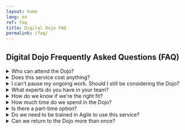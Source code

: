 ```yaml
---
layout: home
lang: en
ref: faq
title: Digital Dojo FAQ
permalink: /faq/
---
```


## Digital Dojo Frequently Asked Questions (FAQ)

<details>
  <summary>Who can attend the Dojo?</summary>
  <div class="faq__content">
    <p>The service is currently only available to teams that work in Employment and Social Development Canada (ESDC), a department of the Government of Canada. </p>
  </div>
</details>
<details>
  <summary>Does this service cost anything?</summary>
  <div class="faq__content">
    <p>No. Our coaches , facilitators and Dojo staff salaries are all covered under our service's budget, as it helps the department meet its modernization goals.
The only investment you need to consider is your team's time spent in the Dojo.</p>
  </div>
</details>
<details>
  <summary id="pause">I can't pause my ongoing work. Should I still be considering the Dojo?</summary>
  <div class="faq__content">
    <p>You will not need to completely pause your ongoing deliverables while in the Dojo. It's true that time will be spent on learning and readjusting how you work as a team, but you will come into the Dojo with work to complete as you practice new ways of working.</p>

    <p>Teams that feel they are too busy to include continuous improvement in their cycles are actually a good fit for the Dojo! It tells us that we could help with prioritizing, organizing work, reducing dependencies and achieving a sustainable work pace through focus.</p>

    <p>We have found that teams that invest some time to improve how they work are able to be more efficient moving forward. A good investment!</p>
  </div>
</details>
<details>
  <summary>What experts do you have in your team?</summary>
  <div class="faq__content">
    <p>Our team of coaches and Dojo staff are full time employees of the public service. Most of us have 10+ years in development and applying agile best practices in a government context.</p>
      
    <p>We are also very lucky to have a full time UI/UX resource on the team, a technical advisor very familiar with the IT processes in the department, and apprentices that bring new ideas to the table.</p>
      
    <p>We recognize that we are not experts in all subject matters and technologies, which is why our staffing strategy includes partnerships, micro-missions and seeking out experts in other branches/departments/government levels.</p>

    <p>We will be honest with you about what we feel comfortable coaching ourselves, and when we feel we need to bring in outside help.</p>
  </div>
</details>
<details>
  <summary>How do we know if we're the right fit?</summary>
  <div class="faq__content">
    <p>Unsure if the Dojo is the place for you and your team? Visit our <a href="{{ site.data.i18n[page.lang].learn_url | default: site.data.i18n.en.learn_url }}" aria-label="{{ site.data.i18n[page.lang].learn | default: site.data.i18n.en.learn }}\">Learn more</a> page where you can view our Digital Dojo deck that outlines all you need to know before entering the Dojo. Or take a moment to watch our Digital Dojo Experience video which explains a team’s journey through all the stages of the Dojo.</p>

    <p>Want to get in touch and learn more on a personal level? Meet the team! Schedule a team meet with our Dojo crew by filling out the <a href="{{ site.data.i18n[page.lang].contact_url | default: site.data.i18n.en.contact_url }}" aria-label="{{ site.data.i18n[page.lang].contact | default: site.data.i18n.en.contact }}\">form</a> on our website. We look forward to meeting you!</p>
  </div>
</details>
<details>
  <summary>How much time do we spend in the Dojo?</summary>
  <div class="faq__content">
    <p>The Dojo Experience is catered to each individual team and their goals and therefore time may vary. An average stay would be 4-6 weeks, but could be shorter if the scope of practice is reduced. </p>
  </div>
</details>
<details>
  <summary>Is there a part-time option?</summary>
  <div class="faq__content">
    <p>Currently, there is no part-time option. See <a href="#pause">I can't pause my ongoing work. Should I still be considering the Dojo?</a> for more information.</p>
  </div>
</details>
<details>
  <summary>Do we need to be trained in Agile to use this service?</summary>
  <div class="faq__content">
    <p>Because the Dojo is a place to practice rather than a classroom for traditional training, the ideal team will come into the Dojo with basic agile knowledge. We recommend that the different agile roles be understood and that a team discussion about who will play which role happen before you enter the Dojo.</p>

    <p>This will help us jump right into role-specific coaching and practice. </p>
  </div>
</details>
<details>
  <summary>Can we return to the Dojo more than once?</summary>
  <div class="faq__content">
      <p>Absolutely. As a matter of fact, we hope you do!</p>

    <p>Just like a martial arts Dojo, teams can be white belts or black belts in various DevOps/Agile areas. A team could be mature in their agile adoption but recognize they have some work to do in relation to automating tests, or continuous delivery.</p>

    <p>If your experience in the Dojo was valuable and you think there is an opportunity to go through it again with a different focus, we will work with you to make it happen.</p>
  </div>
</details>
